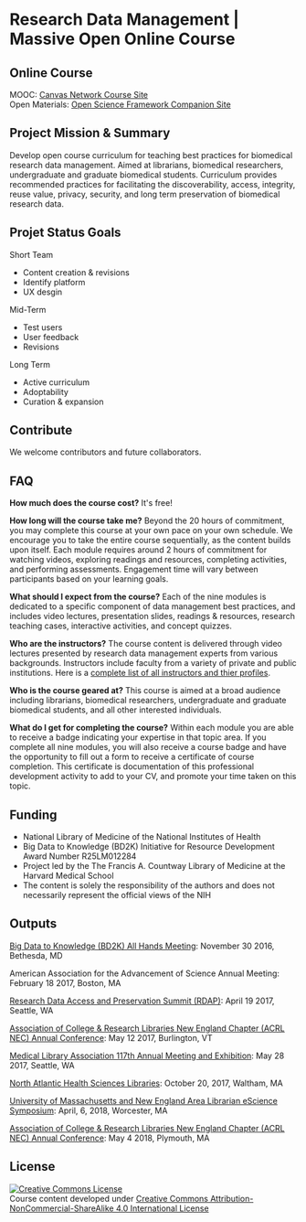 # Research Data Management | Massive Open Online Course

## Online Course
MOOC: [Canvas Network Course Site](http://bit.ly/HMS-RDM-MOOC)
<br>
Open Materials: [Open Science Framework Companion Site](https://osf.io/vrnfx/)

## Project Mission & Summary
Develop open course curriculum for teaching best practices for biomedical research data management. Aimed at librarians, biomedical researchers, undergraduate and graduate biomedical students. Curriculum provides recommended practices for facilitating the discoverability, access, integrity, reuse value, privacy, security, and long term preservation of biomedical research data.

## Projet Status Goals
Short Team
- Content creation & revisions
- Identify platform
- UX desgin

Mid-Term
- Test users
- User feedback
- Revisions

Long Term
- Active curriculum
- Adoptability
- Curation & expansion

## Contribute
We welcome contributors and future collaborators.

## FAQ
<b>How much does the course cost?</b>
It's free!

<b>How long will the course take me?</b>
Beyond the 20 hours of commitment, you may complete this course at your own pace on your own schedule. We encourage you to take the entire course sequentially, as the content builds upon itself. Each module requires around 2 hours of commitment for watching videos, exploring readings and resources, completing activities, and performing assessments. Engagement time will vary between participants based on your learning goals.

<b>What should I expect from the course?</b>
Each of the nine modules is dedicated to a specific component of data management best practices, and includes video lectures, presentation slides, readings & resources, research teaching cases, interactive activities, and concept quizzes.

<b>Who are the instructors?</b>
The course content is delivered through video lectures presented by research data management experts from various backgrounds. Instructors include faculty from a variety of private and public institutions. Here is a [complete list of all instructors and thier profiles](https://osf.io/vrnfx/wiki/Instructor%20Profiles/).

<b>Who is the course geared at?</b>
This course is aimed at a broad audience including librarians, biomedical researchers, undergraduate and graduate biomedical students, and all other interested individuals.

<b>What do I get for completing the course?</b>
Within each module you are able to receive a badge indicating your expertise in that topic area. If you complete all nine modules, you will also receive a course badge and have the opportunity to fill out a form to receive a certificate of course completion. This certificate is documentation of this professional development activity to add to your CV, and promote your time taken on this topic.

## Funding 
- National Library of Medicine of the National Institutes of Health 
- Big Data to Knowledge (BD2K) Initiative for Resource Development Award Number R25LM012284
- Project led by the The Francis A. Countway Library of Medicine at the Harvard Medical School
- The content is solely the responsibility of the authors and does not necessarily represent the official views of the NIH

## Outputs
[Big Data to Knowledge (BD2K) All Hands Meeting](http://doi.org/10.13028/M23W2S): November 30 2016, Bethesda, MD

American Association for the Advancement of Science Annual Meeting: February 18 2017, Boston, MA

[Research Data Access and Preservation Summit (RDAP)](https://doi.org/10.17605/OSF.IO/ADKSU): April 19 2017, Seattle, WA

[Association of College & Research Libraries New England Chapter (ACRL NEC) Annual Conference](http://works.bepress.com/juliegoldman/27/): May 12 2017, Burlington, VT

[Medical Library Association 117th Annual Meeting and Exhibition](http://works.bepress.com/juliegoldman/23): May 28 2017, Seattle, WA

[North Atlantic Health Sciences Libraries](https://doi.org/10.17605/OSF.IO/FMD4C): October 20, 2017, Waltham, MA

[University of Massachusetts and New England Area Librarian eScience Symposium](https://doi.org/10.17605/OSF.IO/NQM72): April, 6, 2018, Worcester, MA

[Association of College & Research Libraries New England Chapter (ACRL NEC) Annual Conference](https://doi.org/10.17605/OSF.IO/M3UC2): May 4 2018, Plymouth, MA

## License
<a rel="license" href="http://creativecommons.org/licenses/by-nc-sa/4.0/"><img alt="Creative Commons License" style="border-width:0" src="https://i.creativecommons.org/l/by-nc-sa/4.0/80x15.png" /></a><br />
Course content developed under [Creative Commons Attribution-NonCommercial-ShareAlike 4.0 International License](https://creativecommons.org/licenses/by-nc-sa/4.0/)
